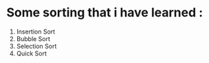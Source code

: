 # Some sorting that i have learned :
1. Insertion Sort
2. Bubble Sort
3. Selection Sort
4. Quick Sort
